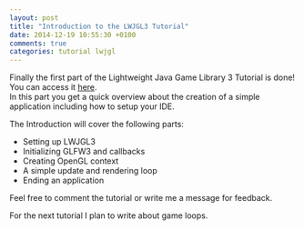 ```yaml
---
layout: post
title: "Introduction to the LWJGL3 Tutorial"
date: 2014-12-19 10:55:30 +0100
comments: true
categories: tutorial lwjgl
---
```


Finally the first part of the Lightweight Java Game Library 3 Tutorial is done! You can access it [here](https://github.com/SilverTiger/lwjgl3-tutorial/wiki/Introduction).  
In this part you get a quick overview about the creation of a simple application including how to setup your IDE.

The Introduction will cover the following parts:

* Setting up LWJGL3
* Initializing GLFW3 and callbacks
* Creating OpenGL context
* A simple update and rendering loop
* Ending an application

Feel free to comment the tutorial or write me a message for feedback.

For the next tutorial I plan to write about game loops.

